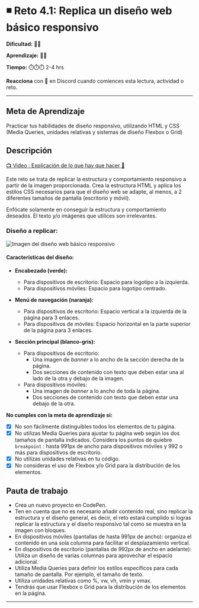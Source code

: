 # ◾ Reto 4.1: Replica un diseño web básico responsivo

**Dificultad:** 🌻🌻 

**Aprendizaje:** 🍯🍯 

**Tiempo:** ⏱️️⏱️️⏱️️ 2-4 hrs

**Reacciona** con 👀 en Discord cuando comiences esta lectura, actividad o reto.

---

## Meta de Aprendizaje

Practicar tus habilidades de diseño responsivo, utilizando HTML y CSS (Media Queries, unidades relativas y sistemas de diseño Flexbox o Grid)

## Descripción

[📺 Video : Explicación de lo que hay que hacer 🌟](https://www.loom.com/share/1cd1812918c4431697d6370119f2a085)

Este reto se trata de replicar la estructura y comportamiento responsivo a partir de la imagen proporcionada. Crea la estructura HTML y aplica los estilos CSS necesarios para que el diseño web se adapte, al menos, a 2 diferentes tamaños de pantalla (escritorio y móvil).

Enfócate solamente en conseguir la estructura y comportamiento deseados. El texto y/o imágenes que utilices son irrelevantes. 

### **Diseño a replicar:**

![Imagen del diseño web básico responsivo](https://i.imgur.com/0B6sDXi.jpeg)

#### **Características del diseño:**

- **Encabezado (verde):**
  
  - Para dispositivos de escritorio: Espacio para logotipo a la izquierda.
  - Para dispositivos móviles: Espacio para logotipo centrado.

- **Menú de navegación (naranja):**
  
  - Para dispositivos de escritorio: Espacio vertical a la izquierda de la página para 3 enlaces.
  - Para dispositivos de móviles: Espacio horizontal en la parte superior de la página para 3 enlaces.

- **Sección principal (blanco-gris):**
  
  - Para dispositivos de escritorio: 
    - Una imagen de *banner* a lo ancho de la sección derecha de la página.
    - Dos secciones de contenido con texto que deben estar una al lado de la otra y debajo de la imagen.
  - Para dispositivos móviles: 
    - Una imagen de *banner* a lo ancho de toda la página.
    - Dos secciones de contenido con texto que deben estar una debajo de la otra. 

**No cumples con la meta de aprendizaje si:**

- [x] No son fácilmente distinguibles todos los elementos de tu página.
- [x] No utilizas Media Queries para ajustar tu página web según los dos tamaños de pantalla indicados. Considera los puntos de quiebre `breakpoint` : hasta 991px de ancho para dispositivos móviles y 992 o más para dispositivos de escritorio.
- [x] No utilizas unidades relativas en tu código.
- [x] No consideras el uso de Flexbox y/o Grid para la distribución de los elementos.

## Pauta de trabajo

- Crea un nuevo proyecto en CodePen.
- Ten en cuenta que no es necesario añadir contenido real, sino replicar la estructura y el diseño general, es decir, el reto estará cumplido si logras replicar la estructura y el diseño responsivo tal como se muestra en la imagen con bloques.
- En dispositivos móviles (pantallas de hasta 991px de ancho): organiza el contenido en una sola columna para facilitar el desplazamiento vertical.
- En dispositivos de escritorio (pantallas de 992px de ancho en adelante): Utiliza un diseño de varias columnas para aprovechar el espacio adicional.
- Utiliza Media Queries para definir los estilos específicos para cada tamaño de pantalla. Por ejemplo, el tamaño de texto.
- Utiliza unidades relativas como %, vw, vh, vmin y vmax.
- Tendrás que usar Flexbox o Grid para la distribución de los elementos en la página.

---